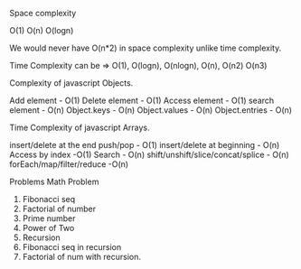 Space complexity 

O(1)
O(n)
O(logn)

We would never have O(n*2) in space complexity unlike time complexity.

Time Complexity can be => O(1), O(logn), O(nlogn), O(n), O(n2) O(n3) 

Complexity of javascript Objects.

Add element - O(1)
Delete element - O(1)
Access element - O(1)
search element - O(n)
Object.keys - O(n)
Object.values - O(n)
Object.entries - O(n)

Time Complexity of javascript Arrays.

insert/delete at the end push/pop - O(1)
insert/delete at beginning - O(n)
Access by index -O(1)
Search - O(n)
shift/unshift/slice/concat/splice - O(n)
forEach/map/filter/reduce -O(n)

Problems Math Problem
1. Fibonacci seq
2. Factorial of number
3. Prime number
4. Power of Two
5. Recursion
6. Fibonacci seq in recursion
7. Factorial of num with recursion.
 

